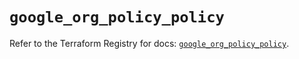 # `google_org_policy_policy`

Refer to the Terraform Registry for docs: [`google_org_policy_policy`](https://registry.terraform.io/providers/drfaust92/google/4.16.4/docs/resources/org_policy_policy).
